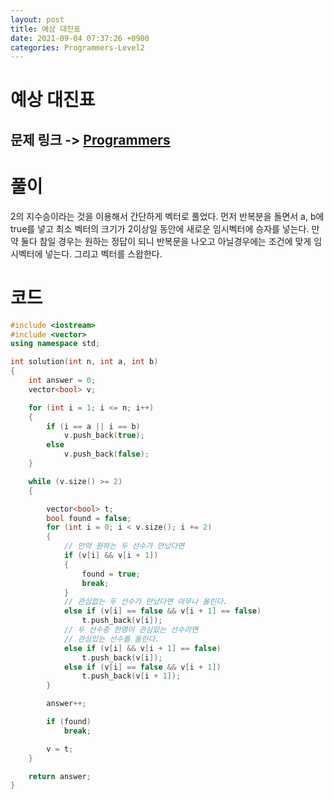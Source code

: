 ```yaml
---
layout: post
title: 예상 대진표
date: 2021-09-04 07:37:26 +0900
categories: Programmers-Level2
---
```


# 예상 대진표
## 문제 링크 -> [Programmers](https://programmers.co.kr/learn/courses/30/lessons/12985)

# 풀이
2의 지수승이라는 것을 이용해서 간단하게 벡터로 풀었다. 먼저 반복분을 돌면서 a, b에 true를 넣고
최소 벡터의 크기가 2이상일 동안에 새로운 임시벡터에 승자를 넣는다. 만약 둘다 참일 경우는 원하는
정답이 되니 반복문을 나오고 아닐경우에는 조건에 맞게 임시벡터에 넣는다. 그리고 벡터를 스왑한다.

# 코드
```c++
#include <iostream>
#include <vector>
using namespace std;

int solution(int n, int a, int b)
{
    int answer = 0;
    vector<bool> v;

    for (int i = 1; i <= n; i++)
    {
        if (i == a || i == b)
            v.push_back(true);
        else
            v.push_back(false);
    }

    while (v.size() >= 2)
    {

        vector<bool> t;
        bool found = false;
        for (int i = 0; i < v.size(); i += 2)
        {
            // 만약 원하는 두 선수가 만났다면
            if (v[i] && v[i + 1])
            {
                found = true;
                break;
            }
            // 관심없는 두 선수가 만났다면 아무나 올린다.
            else if (v[i] == false && v[i + 1] == false)
                t.push_back(v[i]);
            // 두 선수중 한명이 관심있는 선수라면
            // 관심있는 선수를 올린다.
            else if (v[i] && v[i + 1] == false)
                t.push_back(v[i]);
            else if (v[i] == false && v[i + 1])
                t.push_back(v[i + 1]);
        }

        answer++;

        if (found)
            break;

        v = t;
    }

    return answer;
}
```